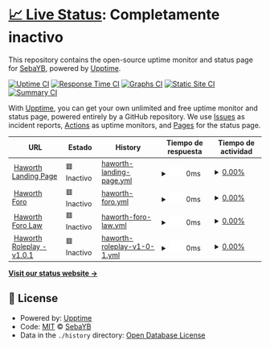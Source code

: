 # [📈 Live Status](https://SebaYB.github.io/HaworthStatus): <!--live status--> **Completamente inactivo**

This repository contains the open-source uptime monitor and status page for [SebaYB](https://SebaYB.github.io/HaworthStatus), powered by [Upptime](https://github.com/upptime/upptime).

[![Uptime CI](https://github.com/SebaYB/HaworthStatus/workflows/Uptime%20CI/badge.svg)](https://github.com/SebaYB/HaworthStatus/actions?query=workflow%3A%22Uptime+CI%22)
[![Response Time CI](https://github.com/SebaYB/HaworthStatus/workflows/Response%20Time%20CI/badge.svg)](https://github.com/SebaYB/HaworthStatus/actions?query=workflow%3A%22Response+Time+CI%22)
[![Graphs CI](https://github.com/SebaYB/HaworthStatus/workflows/Graphs%20CI/badge.svg)](https://github.com/SebaYB/HaworthStatus/actions?query=workflow%3A%22Graphs+CI%22)
[![Static Site CI](https://github.com/SebaYB/HaworthStatus/workflows/Static%20Site%20CI/badge.svg)](https://github.com/SebaYB/HaworthStatus/actions?query=workflow%3A%22Static+Site+CI%22)
[![Summary CI](https://github.com/SebaYB/HaworthStatus/workflows/Summary%20CI/badge.svg)](https://github.com/SebaYB/HaworthStatus/actions?query=workflow%3A%22Summary+CI%22)

With [Upptime](https://upptime.js.org), you can get your own unlimited and free uptime monitor and status page, powered entirely by a GitHub repository. We use [Issues](https://github.com/SebaYB/HaworthStatus/issues) as incident reports, [Actions](https://github.com/SebaYB/HaworthStatus/actions) as uptime monitors, and [Pages](https://SebaYB.github.io/HaworthStatus) for the status page.

<!--start: status pages-->
<!-- This summary is generated by Upptime (https://github.com/upptime/upptime) -->
<!-- Do not edit this manually, your changes will be overwritten -->
<!-- prettier-ignore -->
| URL | Estado | History | Tiempo de respuesta | Tiempo de actividad |
| --- | ------ | ------- | ------------- | ------ |
| <img alt="" src="https://icons.duckduckgo.com/ip3/haworth-rp.com.ico" height="13"> [Haworth Landing Page](https://haworth-rp.com) | 🟥 Inactivo | [haworth-landing-page.yml](https://github.com/SebaYB/HaworthStatus/commits/HEAD/history/haworth-landing-page.yml) | <details><summary><img alt="Gráfico de tiempo de respuesta" src="./graphs/haworth-landing-page/response-time-week.png" height="20"> 0ms</summary><br><a href="https://status.haworth.gg/history/haworth-landing-page"><img alt="Tiempo de respuesta 495" src="https://img.shields.io/endpoint?url=https%3A%2F%2Fraw.githubusercontent.com%2FSebaYB%2FHaworthStatus%2FHEAD%2Fapi%2Fhaworth-landing-page%2Fresponse-time.json"></a><br><a href="https://status.haworth.gg/history/haworth-landing-page"><img alt="Tiempo de respuesta últimas 24 horas 0" src="https://img.shields.io/endpoint?url=https%3A%2F%2Fraw.githubusercontent.com%2FSebaYB%2FHaworthStatus%2FHEAD%2Fapi%2Fhaworth-landing-page%2Fresponse-time-day.json"></a><br><a href="https://status.haworth.gg/history/haworth-landing-page"><img alt="Tiempo de respuesta últimos 7 días 0" src="https://img.shields.io/endpoint?url=https%3A%2F%2Fraw.githubusercontent.com%2FSebaYB%2FHaworthStatus%2FHEAD%2Fapi%2Fhaworth-landing-page%2Fresponse-time-week.json"></a><br><a href="https://status.haworth.gg/history/haworth-landing-page"><img alt="Tiempo de respuesta últimos 30 días 495" src="https://img.shields.io/endpoint?url=https%3A%2F%2Fraw.githubusercontent.com%2FSebaYB%2FHaworthStatus%2FHEAD%2Fapi%2Fhaworth-landing-page%2Fresponse-time-month.json"></a><br><a href="https://status.haworth.gg/history/haworth-landing-page"><img alt="Tiempo de respuesta último año 495" src="https://img.shields.io/endpoint?url=https%3A%2F%2Fraw.githubusercontent.com%2FSebaYB%2FHaworthStatus%2FHEAD%2Fapi%2Fhaworth-landing-page%2Fresponse-time-year.json"></a></details> | <details><summary><a href="https://status.haworth.gg/history/haworth-landing-page">0.00%</a></summary><a href="https://status.haworth.gg/history/haworth-landing-page"><img alt="Tiempo de actividad 4.48%" src="https://img.shields.io/endpoint?url=https%3A%2F%2Fraw.githubusercontent.com%2FSebaYB%2FHaworthStatus%2FHEAD%2Fapi%2Fhaworth-landing-page%2Fuptime.json"></a><br><a href="https://status.haworth.gg/history/haworth-landing-page"><img alt="Tiempo de actividad últimas 24 horas 0.00%" src="https://img.shields.io/endpoint?url=https%3A%2F%2Fraw.githubusercontent.com%2FSebaYB%2FHaworthStatus%2FHEAD%2Fapi%2Fhaworth-landing-page%2Fuptime-day.json"></a><br><a href="https://status.haworth.gg/history/haworth-landing-page"><img alt="Tiempo de actividad últimos 7 días 0.00%" src="https://img.shields.io/endpoint?url=https%3A%2F%2Fraw.githubusercontent.com%2FSebaYB%2FHaworthStatus%2FHEAD%2Fapi%2Fhaworth-landing-page%2Fuptime-week.json"></a><br><a href="https://status.haworth.gg/history/haworth-landing-page"><img alt="Tiempo de actividad últimos 30 días 4.48%" src="https://img.shields.io/endpoint?url=https%3A%2F%2Fraw.githubusercontent.com%2FSebaYB%2FHaworthStatus%2FHEAD%2Fapi%2Fhaworth-landing-page%2Fuptime-month.json"></a><br><a href="https://status.haworth.gg/history/haworth-landing-page"><img alt="Tiempo de actividad último año 4.48%" src="https://img.shields.io/endpoint?url=https%3A%2F%2Fraw.githubusercontent.com%2FSebaYB%2FHaworthStatus%2FHEAD%2Fapi%2Fhaworth-landing-page%2Fuptime-year.json"></a></details>
| <img alt="" src="https://icons.duckduckgo.com/ip3/foro.haworth-rp.com.ico" height="13"> [Haworth Foro](https://foro.haworth-rp.com) | 🟥 Inactivo | [haworth-foro.yml](https://github.com/SebaYB/HaworthStatus/commits/HEAD/history/haworth-foro.yml) | <details><summary><img alt="Gráfico de tiempo de respuesta" src="./graphs/haworth-foro/response-time-week.png" height="20"> 0ms</summary><br><a href="https://status.haworth.gg/history/haworth-foro"><img alt="Tiempo de respuesta 1038" src="https://img.shields.io/endpoint?url=https%3A%2F%2Fraw.githubusercontent.com%2FSebaYB%2FHaworthStatus%2FHEAD%2Fapi%2Fhaworth-foro%2Fresponse-time.json"></a><br><a href="https://status.haworth.gg/history/haworth-foro"><img alt="Tiempo de respuesta últimas 24 horas 0" src="https://img.shields.io/endpoint?url=https%3A%2F%2Fraw.githubusercontent.com%2FSebaYB%2FHaworthStatus%2FHEAD%2Fapi%2Fhaworth-foro%2Fresponse-time-day.json"></a><br><a href="https://status.haworth.gg/history/haworth-foro"><img alt="Tiempo de respuesta últimos 7 días 0" src="https://img.shields.io/endpoint?url=https%3A%2F%2Fraw.githubusercontent.com%2FSebaYB%2FHaworthStatus%2FHEAD%2Fapi%2Fhaworth-foro%2Fresponse-time-week.json"></a><br><a href="https://status.haworth.gg/history/haworth-foro"><img alt="Tiempo de respuesta últimos 30 días 1038" src="https://img.shields.io/endpoint?url=https%3A%2F%2Fraw.githubusercontent.com%2FSebaYB%2FHaworthStatus%2FHEAD%2Fapi%2Fhaworth-foro%2Fresponse-time-month.json"></a><br><a href="https://status.haworth.gg/history/haworth-foro"><img alt="Tiempo de respuesta último año 1038" src="https://img.shields.io/endpoint?url=https%3A%2F%2Fraw.githubusercontent.com%2FSebaYB%2FHaworthStatus%2FHEAD%2Fapi%2Fhaworth-foro%2Fresponse-time-year.json"></a></details> | <details><summary><a href="https://status.haworth.gg/history/haworth-foro">0.00%</a></summary><a href="https://status.haworth.gg/history/haworth-foro"><img alt="Tiempo de actividad 4.48%" src="https://img.shields.io/endpoint?url=https%3A%2F%2Fraw.githubusercontent.com%2FSebaYB%2FHaworthStatus%2FHEAD%2Fapi%2Fhaworth-foro%2Fuptime.json"></a><br><a href="https://status.haworth.gg/history/haworth-foro"><img alt="Tiempo de actividad últimas 24 horas 0.00%" src="https://img.shields.io/endpoint?url=https%3A%2F%2Fraw.githubusercontent.com%2FSebaYB%2FHaworthStatus%2FHEAD%2Fapi%2Fhaworth-foro%2Fuptime-day.json"></a><br><a href="https://status.haworth.gg/history/haworth-foro"><img alt="Tiempo de actividad últimos 7 días 0.00%" src="https://img.shields.io/endpoint?url=https%3A%2F%2Fraw.githubusercontent.com%2FSebaYB%2FHaworthStatus%2FHEAD%2Fapi%2Fhaworth-foro%2Fuptime-week.json"></a><br><a href="https://status.haworth.gg/history/haworth-foro"><img alt="Tiempo de actividad últimos 30 días 4.48%" src="https://img.shields.io/endpoint?url=https%3A%2F%2Fraw.githubusercontent.com%2FSebaYB%2FHaworthStatus%2FHEAD%2Fapi%2Fhaworth-foro%2Fuptime-month.json"></a><br><a href="https://status.haworth.gg/history/haworth-foro"><img alt="Tiempo de actividad último año 4.48%" src="https://img.shields.io/endpoint?url=https%3A%2F%2Fraw.githubusercontent.com%2FSebaYB%2FHaworthStatus%2FHEAD%2Fapi%2Fhaworth-foro%2Fuptime-year.json"></a></details>
| <img alt="" src="https://icons.duckduckgo.com/ip3/law.haworth-rp.com.ico" height="13"> [Haworth Foro Law](https://law.haworth-rp.com) | 🟥 Inactivo | [haworth-foro-law.yml](https://github.com/SebaYB/HaworthStatus/commits/HEAD/history/haworth-foro-law.yml) | <details><summary><img alt="Gráfico de tiempo de respuesta" src="./graphs/haworth-foro-law/response-time-week.png" height="20"> 0ms</summary><br><a href="https://status.haworth.gg/history/haworth-foro-law"><img alt="Tiempo de respuesta 965" src="https://img.shields.io/endpoint?url=https%3A%2F%2Fraw.githubusercontent.com%2FSebaYB%2FHaworthStatus%2FHEAD%2Fapi%2Fhaworth-foro-law%2Fresponse-time.json"></a><br><a href="https://status.haworth.gg/history/haworth-foro-law"><img alt="Tiempo de respuesta últimas 24 horas 0" src="https://img.shields.io/endpoint?url=https%3A%2F%2Fraw.githubusercontent.com%2FSebaYB%2FHaworthStatus%2FHEAD%2Fapi%2Fhaworth-foro-law%2Fresponse-time-day.json"></a><br><a href="https://status.haworth.gg/history/haworth-foro-law"><img alt="Tiempo de respuesta últimos 7 días 0" src="https://img.shields.io/endpoint?url=https%3A%2F%2Fraw.githubusercontent.com%2FSebaYB%2FHaworthStatus%2FHEAD%2Fapi%2Fhaworth-foro-law%2Fresponse-time-week.json"></a><br><a href="https://status.haworth.gg/history/haworth-foro-law"><img alt="Tiempo de respuesta últimos 30 días 965" src="https://img.shields.io/endpoint?url=https%3A%2F%2Fraw.githubusercontent.com%2FSebaYB%2FHaworthStatus%2FHEAD%2Fapi%2Fhaworth-foro-law%2Fresponse-time-month.json"></a><br><a href="https://status.haworth.gg/history/haworth-foro-law"><img alt="Tiempo de respuesta último año 965" src="https://img.shields.io/endpoint?url=https%3A%2F%2Fraw.githubusercontent.com%2FSebaYB%2FHaworthStatus%2FHEAD%2Fapi%2Fhaworth-foro-law%2Fresponse-time-year.json"></a></details> | <details><summary><a href="https://status.haworth.gg/history/haworth-foro-law">0.00%</a></summary><a href="https://status.haworth.gg/history/haworth-foro-law"><img alt="Tiempo de actividad 4.48%" src="https://img.shields.io/endpoint?url=https%3A%2F%2Fraw.githubusercontent.com%2FSebaYB%2FHaworthStatus%2FHEAD%2Fapi%2Fhaworth-foro-law%2Fuptime.json"></a><br><a href="https://status.haworth.gg/history/haworth-foro-law"><img alt="Tiempo de actividad últimas 24 horas 0.00%" src="https://img.shields.io/endpoint?url=https%3A%2F%2Fraw.githubusercontent.com%2FSebaYB%2FHaworthStatus%2FHEAD%2Fapi%2Fhaworth-foro-law%2Fuptime-day.json"></a><br><a href="https://status.haworth.gg/history/haworth-foro-law"><img alt="Tiempo de actividad últimos 7 días 0.00%" src="https://img.shields.io/endpoint?url=https%3A%2F%2Fraw.githubusercontent.com%2FSebaYB%2FHaworthStatus%2FHEAD%2Fapi%2Fhaworth-foro-law%2Fuptime-week.json"></a><br><a href="https://status.haworth.gg/history/haworth-foro-law"><img alt="Tiempo de actividad últimos 30 días 4.48%" src="https://img.shields.io/endpoint?url=https%3A%2F%2Fraw.githubusercontent.com%2FSebaYB%2FHaworthStatus%2FHEAD%2Fapi%2Fhaworth-foro-law%2Fuptime-month.json"></a><br><a href="https://status.haworth.gg/history/haworth-foro-law"><img alt="Tiempo de actividad último año 4.48%" src="https://img.shields.io/endpoint?url=https%3A%2F%2Fraw.githubusercontent.com%2FSebaYB%2FHaworthStatus%2FHEAD%2Fapi%2Fhaworth-foro-law%2Fuptime-year.json"></a></details>
| <img alt="" src="https://icons.duckduckgo.com/ip3/samp.haworth-rp.com.ico" height="13"> [Haworth Roleplay - v1.0.1](https://samp.haworth-rp.com) | 🟥 Inactivo | [haworth-roleplay-v1-0-1.yml](https://github.com/SebaYB/HaworthStatus/commits/HEAD/history/haworth-roleplay-v1-0-1.yml) | <details><summary><img alt="Gráfico de tiempo de respuesta" src="./graphs/haworth-roleplay-v1-0-1/response-time-week.png" height="20"> 0ms</summary><br><a href="https://status.haworth.gg/history/haworth-roleplay-v1-0-1"><img alt="Tiempo de respuesta 481" src="https://img.shields.io/endpoint?url=https%3A%2F%2Fraw.githubusercontent.com%2FSebaYB%2FHaworthStatus%2FHEAD%2Fapi%2Fhaworth-roleplay-v1-0-1%2Fresponse-time.json"></a><br><a href="https://status.haworth.gg/history/haworth-roleplay-v1-0-1"><img alt="Tiempo de respuesta últimas 24 horas 0" src="https://img.shields.io/endpoint?url=https%3A%2F%2Fraw.githubusercontent.com%2FSebaYB%2FHaworthStatus%2FHEAD%2Fapi%2Fhaworth-roleplay-v1-0-1%2Fresponse-time-day.json"></a><br><a href="https://status.haworth.gg/history/haworth-roleplay-v1-0-1"><img alt="Tiempo de respuesta últimos 7 días 0" src="https://img.shields.io/endpoint?url=https%3A%2F%2Fraw.githubusercontent.com%2FSebaYB%2FHaworthStatus%2FHEAD%2Fapi%2Fhaworth-roleplay-v1-0-1%2Fresponse-time-week.json"></a><br><a href="https://status.haworth.gg/history/haworth-roleplay-v1-0-1"><img alt="Tiempo de respuesta últimos 30 días 481" src="https://img.shields.io/endpoint?url=https%3A%2F%2Fraw.githubusercontent.com%2FSebaYB%2FHaworthStatus%2FHEAD%2Fapi%2Fhaworth-roleplay-v1-0-1%2Fresponse-time-month.json"></a><br><a href="https://status.haworth.gg/history/haworth-roleplay-v1-0-1"><img alt="Tiempo de respuesta último año 481" src="https://img.shields.io/endpoint?url=https%3A%2F%2Fraw.githubusercontent.com%2FSebaYB%2FHaworthStatus%2FHEAD%2Fapi%2Fhaworth-roleplay-v1-0-1%2Fresponse-time-year.json"></a></details> | <details><summary><a href="https://status.haworth.gg/history/haworth-roleplay-v1-0-1">0.00%</a></summary><a href="https://status.haworth.gg/history/haworth-roleplay-v1-0-1"><img alt="Tiempo de actividad 4.48%" src="https://img.shields.io/endpoint?url=https%3A%2F%2Fraw.githubusercontent.com%2FSebaYB%2FHaworthStatus%2FHEAD%2Fapi%2Fhaworth-roleplay-v1-0-1%2Fuptime.json"></a><br><a href="https://status.haworth.gg/history/haworth-roleplay-v1-0-1"><img alt="Tiempo de actividad últimas 24 horas 0.00%" src="https://img.shields.io/endpoint?url=https%3A%2F%2Fraw.githubusercontent.com%2FSebaYB%2FHaworthStatus%2FHEAD%2Fapi%2Fhaworth-roleplay-v1-0-1%2Fuptime-day.json"></a><br><a href="https://status.haworth.gg/history/haworth-roleplay-v1-0-1"><img alt="Tiempo de actividad últimos 7 días 0.00%" src="https://img.shields.io/endpoint?url=https%3A%2F%2Fraw.githubusercontent.com%2FSebaYB%2FHaworthStatus%2FHEAD%2Fapi%2Fhaworth-roleplay-v1-0-1%2Fuptime-week.json"></a><br><a href="https://status.haworth.gg/history/haworth-roleplay-v1-0-1"><img alt="Tiempo de actividad últimos 30 días 4.48%" src="https://img.shields.io/endpoint?url=https%3A%2F%2Fraw.githubusercontent.com%2FSebaYB%2FHaworthStatus%2FHEAD%2Fapi%2Fhaworth-roleplay-v1-0-1%2Fuptime-month.json"></a><br><a href="https://status.haworth.gg/history/haworth-roleplay-v1-0-1"><img alt="Tiempo de actividad último año 4.48%" src="https://img.shields.io/endpoint?url=https%3A%2F%2Fraw.githubusercontent.com%2FSebaYB%2FHaworthStatus%2FHEAD%2Fapi%2Fhaworth-roleplay-v1-0-1%2Fuptime-year.json"></a></details>

<!--end: status pages-->

[**Visit our status website →**](https://SebaYB.github.io/HaworthStatus)

## 📄 License

- Powered by: [Upptime](https://github.com/upptime/upptime)
- Code: [MIT](./LICENSE) © [SebaYB](https://SebaYB.github.io/HaworthStatus)
- Data in the `./history` directory: [Open Database License](https://opendatacommons.org/licenses/odbl/1-0/)
